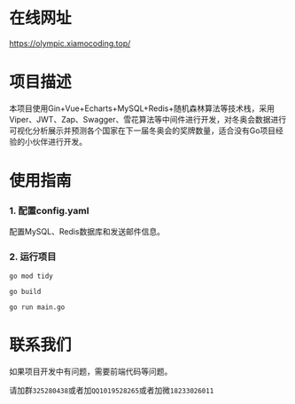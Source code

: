 # 在线网址
https://olympic.xiamocoding.top/
# 项目描述
本项目使用Gin+Vue+Echarts+MySQL+Redis+随机森林算法等技术栈，采用Viper、JWT、Zap、Swagger、雪花算法等中间件进行开发，对冬奥会数据进行可视化分析展示并预测各个国家在下一届冬奥会的奖牌数量，适合没有Go项目经验的小伙伴进行开发。
# 使用指南
### 1. 配置config.yaml
配置MySQL、Redis数据库和发送邮件信息。
### 2. 运行项目
`go mod tidy`

`go build`

`go run main.go`

# 联系我们
如果项目开发中有问题，需要前端代码等问题。

请加群`325280438`或者加`QQ1019528265`或者加微`18233026011`
